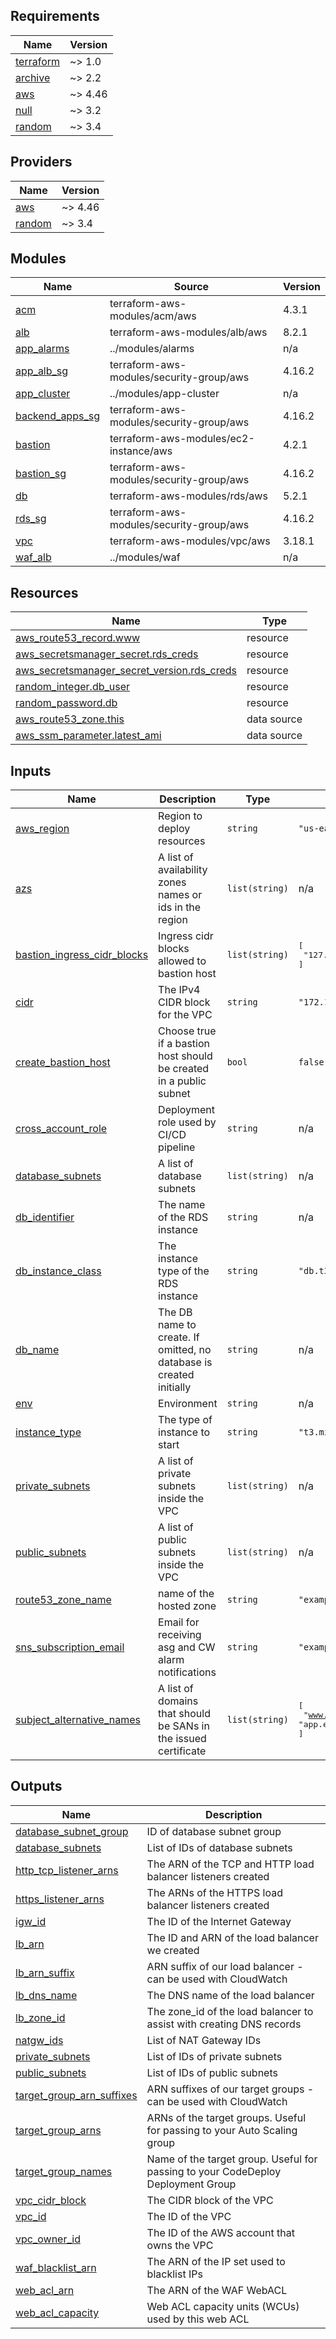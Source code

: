 <!-- BEGIN_TF_DOCS -->
## Requirements

| Name | Version |
|------|---------|
| <a name="requirement_terraform"></a> [terraform](#requirement\_terraform) | ~> 1.0 |
| <a name="requirement_archive"></a> [archive](#requirement\_archive) | ~> 2.2 |
| <a name="requirement_aws"></a> [aws](#requirement\_aws) | ~> 4.46 |
| <a name="requirement_null"></a> [null](#requirement\_null) | ~> 3.2 |
| <a name="requirement_random"></a> [random](#requirement\_random) | ~> 3.4 |

## Providers

| Name | Version |
|------|---------|
| <a name="provider_aws"></a> [aws](#provider\_aws) | ~> 4.46 |
| <a name="provider_random"></a> [random](#provider\_random) | ~> 3.4 |

## Modules

| Name | Source | Version |
|------|--------|---------|
| <a name="module_acm"></a> [acm](#module\_acm) | terraform-aws-modules/acm/aws | 4.3.1 |
| <a name="module_alb"></a> [alb](#module\_alb) | terraform-aws-modules/alb/aws | 8.2.1 |
| <a name="module_app_alarms"></a> [app\_alarms](#module\_app\_alarms) | ../modules/alarms | n/a |
| <a name="module_app_alb_sg"></a> [app\_alb\_sg](#module\_app\_alb\_sg) | terraform-aws-modules/security-group/aws | 4.16.2 |
| <a name="module_app_cluster"></a> [app\_cluster](#module\_app\_cluster) | ../modules/app-cluster | n/a |
| <a name="module_backend_apps_sg"></a> [backend\_apps\_sg](#module\_backend\_apps\_sg) | terraform-aws-modules/security-group/aws | 4.16.2 |
| <a name="module_bastion"></a> [bastion](#module\_bastion) | terraform-aws-modules/ec2-instance/aws | 4.2.1 |
| <a name="module_bastion_sg"></a> [bastion\_sg](#module\_bastion\_sg) | terraform-aws-modules/security-group/aws | 4.16.2 |
| <a name="module_db"></a> [db](#module\_db) | terraform-aws-modules/rds/aws | 5.2.1 |
| <a name="module_rds_sg"></a> [rds\_sg](#module\_rds\_sg) | terraform-aws-modules/security-group/aws | 4.16.2 |
| <a name="module_vpc"></a> [vpc](#module\_vpc) | terraform-aws-modules/vpc/aws | 3.18.1 |
| <a name="module_waf_alb"></a> [waf\_alb](#module\_waf\_alb) | ../modules/waf | n/a |

## Resources

| Name | Type |
|------|------|
| [aws_route53_record.www](https://registry.terraform.io/providers/hashicorp/aws/latest/docs/resources/route53_record) | resource |
| [aws_secretsmanager_secret.rds_creds](https://registry.terraform.io/providers/hashicorp/aws/latest/docs/resources/secretsmanager_secret) | resource |
| [aws_secretsmanager_secret_version.rds_creds](https://registry.terraform.io/providers/hashicorp/aws/latest/docs/resources/secretsmanager_secret_version) | resource |
| [random_integer.db_user](https://registry.terraform.io/providers/hashicorp/random/latest/docs/resources/integer) | resource |
| [random_password.db](https://registry.terraform.io/providers/hashicorp/random/latest/docs/resources/password) | resource |
| [aws_route53_zone.this](https://registry.terraform.io/providers/hashicorp/aws/latest/docs/data-sources/route53_zone) | data source |
| [aws_ssm_parameter.latest_ami](https://registry.terraform.io/providers/hashicorp/aws/latest/docs/data-sources/ssm_parameter) | data source |

## Inputs

| Name | Description | Type | Default | Required |
|------|-------------|------|---------|:--------:|
| <a name="input_aws_region"></a> [aws\_region](#input\_aws\_region) | Region to deploy resources | `string` | `"us-east-1"` | no |
| <a name="input_azs"></a> [azs](#input\_azs) | A list of availability zones names or ids in the region | `list(string)` | n/a | yes |
| <a name="input_bastion_ingress_cidr_blocks"></a> [bastion\_ingress\_cidr\_blocks](#input\_bastion\_ingress\_cidr\_blocks) | Ingress cidr blocks allowed to bastion host | `list(string)` | <pre>[<br>  "127.0.0.1/32"<br>]</pre> | no |
| <a name="input_cidr"></a> [cidr](#input\_cidr) | The IPv4 CIDR block for the VPC | `string` | `"172.16.0.0/16"` | no |
| <a name="input_create_bastion_host"></a> [create\_bastion\_host](#input\_create\_bastion\_host) | Choose true if a bastion host should be created in a public subnet | `bool` | `false` | no |
| <a name="input_cross_account_role"></a> [cross\_account\_role](#input\_cross\_account\_role) | Deployment role used by CI/CD pipeline | `string` | n/a | yes |
| <a name="input_database_subnets"></a> [database\_subnets](#input\_database\_subnets) | A list of database subnets | `list(string)` | n/a | yes |
| <a name="input_db_identifier"></a> [db\_identifier](#input\_db\_identifier) | The name of the RDS instance | `string` | n/a | yes |
| <a name="input_db_instance_class"></a> [db\_instance\_class](#input\_db\_instance\_class) | The instance type of the RDS instance | `string` | `"db.t3.large"` | no |
| <a name="input_db_name"></a> [db\_name](#input\_db\_name) | The DB name to create. If omitted, no database is created initially | `string` | n/a | yes |
| <a name="input_env"></a> [env](#input\_env) | Environment | `string` | n/a | yes |
| <a name="input_instance_type"></a> [instance\_type](#input\_instance\_type) | The type of instance to start | `string` | `"t3.micro"` | no |
| <a name="input_private_subnets"></a> [private\_subnets](#input\_private\_subnets) | A list of private subnets inside the VPC | `list(string)` | n/a | yes |
| <a name="input_public_subnets"></a> [public\_subnets](#input\_public\_subnets) | A list of public subnets inside the VPC | `list(string)` | n/a | yes |
| <a name="input_route53_zone_name"></a> [route53\_zone\_name](#input\_route53\_zone\_name) | name of the hosted zone | `string` | `"example.com"` | no |
| <a name="input_sns_subscription_email"></a> [sns\_subscription\_email](#input\_sns\_subscription\_email) | Email for receiving asg and CW alarm notifications | `string` | `"example@gmail.com"` | no |
| <a name="input_subject_alternative_names"></a> [subject\_alternative\_names](#input\_subject\_alternative\_names) | A list of domains that should be SANs in the issued certificate | `list(string)` | <pre>[<br>  "www.example.com",<br>  "app.example.com"<br>]</pre> | no |

## Outputs

| Name | Description |
|------|-------------|
| <a name="output_database_subnet_group"></a> [database\_subnet\_group](#output\_database\_subnet\_group) | ID of database subnet group |
| <a name="output_database_subnets"></a> [database\_subnets](#output\_database\_subnets) | List of IDs of database subnets |
| <a name="output_http_tcp_listener_arns"></a> [http\_tcp\_listener\_arns](#output\_http\_tcp\_listener\_arns) | The ARN of the TCP and HTTP load balancer listeners created |
| <a name="output_https_listener_arns"></a> [https\_listener\_arns](#output\_https\_listener\_arns) | The ARNs of the HTTPS load balancer listeners created |
| <a name="output_igw_id"></a> [igw\_id](#output\_igw\_id) | The ID of the Internet Gateway |
| <a name="output_lb_arn"></a> [lb\_arn](#output\_lb\_arn) | The ID and ARN of the load balancer we created |
| <a name="output_lb_arn_suffix"></a> [lb\_arn\_suffix](#output\_lb\_arn\_suffix) | ARN suffix of our load balancer - can be used with CloudWatch |
| <a name="output_lb_dns_name"></a> [lb\_dns\_name](#output\_lb\_dns\_name) | The DNS name of the load balancer |
| <a name="output_lb_zone_id"></a> [lb\_zone\_id](#output\_lb\_zone\_id) | The zone\_id of the load balancer to assist with creating DNS records |
| <a name="output_natgw_ids"></a> [natgw\_ids](#output\_natgw\_ids) | List of NAT Gateway IDs |
| <a name="output_private_subnets"></a> [private\_subnets](#output\_private\_subnets) | List of IDs of private subnets |
| <a name="output_public_subnets"></a> [public\_subnets](#output\_public\_subnets) | List of IDs of public subnets |
| <a name="output_target_group_arn_suffixes"></a> [target\_group\_arn\_suffixes](#output\_target\_group\_arn\_suffixes) | ARN suffixes of our target groups - can be used with CloudWatch |
| <a name="output_target_group_arns"></a> [target\_group\_arns](#output\_target\_group\_arns) | ARNs of the target groups. Useful for passing to your Auto Scaling group |
| <a name="output_target_group_names"></a> [target\_group\_names](#output\_target\_group\_names) | Name of the target group. Useful for passing to your CodeDeploy Deployment Group |
| <a name="output_vpc_cidr_block"></a> [vpc\_cidr\_block](#output\_vpc\_cidr\_block) | The CIDR block of the VPC |
| <a name="output_vpc_id"></a> [vpc\_id](#output\_vpc\_id) | The ID of the VPC |
| <a name="output_vpc_owner_id"></a> [vpc\_owner\_id](#output\_vpc\_owner\_id) | The ID of the AWS account that owns the VPC |
| <a name="output_waf_blacklist_arn"></a> [waf\_blacklist\_arn](#output\_waf\_blacklist\_arn) | The ARN of the IP set used to blacklist IPs |
| <a name="output_web_acl_arn"></a> [web\_acl\_arn](#output\_web\_acl\_arn) | The ARN of the WAF WebACL |
| <a name="output_web_acl_capacity"></a> [web\_acl\_capacity](#output\_web\_acl\_capacity) | Web ACL capacity units (WCUs) used by this web ACL |
<!-- END_TF_DOCS -->